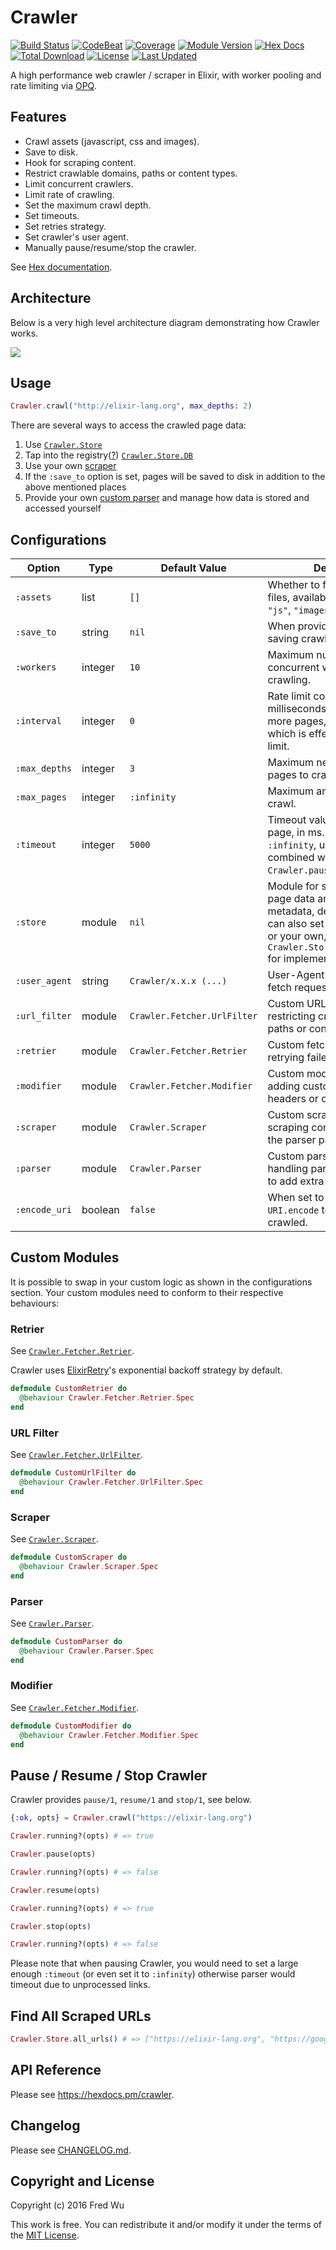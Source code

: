 # Crawler

[![Build Status](https://github.com/fredwu/crawler/actions/workflows/ci.yml/badge.svg)](https://github.com/fredwu/crawler/actions)
[![CodeBeat](https://codebeat.co/badges/76916047-5b66-466d-91d3-7131a269899a)](https://codebeat.co/projects/github-com-fredwu-crawler-master)
[![Coverage](https://img.shields.io/coveralls/fredwu/crawler.svg)](https://coveralls.io/github/fredwu/crawler?branch=master)
[![Module Version](https://img.shields.io/hexpm/v/crawler.svg)](https://hex.pm/packages/crawler)
[![Hex Docs](https://img.shields.io/badge/hex-docs-lightgreen.svg)](https://hexdocs.pm/crawler/)
[![Total Download](https://img.shields.io/hexpm/dt/crawler.svg)](https://hex.pm/packages/crawler)
[![License](https://img.shields.io/hexpm/l/crawler.svg)](https://github.com/fredwu/crawler/blob/master/LICENSE.md)
[![Last Updated](https://img.shields.io/github/last-commit/fredwu/crawler.svg)](https://github.com/fredwu/crawler/commits/master)

A high performance web crawler / scraper in Elixir, with worker pooling and rate limiting via [OPQ](https://github.com/fredwu/opq).

## Features

- Crawl assets (javascript, css and images).
- Save to disk.
- Hook for scraping content.
- Restrict crawlable domains, paths or content types.
- Limit concurrent crawlers.
- Limit rate of crawling.
- Set the maximum crawl depth.
- Set timeouts.
- Set retries strategy.
- Set crawler's user agent.
- Manually pause/resume/stop the crawler.

See [Hex documentation](https://hexdocs.pm/crawler/).

## Architecture

Below is a very high level architecture diagram demonstrating how Crawler works.

![](architecture.svg)

## Usage

```elixir
Crawler.crawl("http://elixir-lang.org", max_depths: 2)
```

There are several ways to access the crawled page data:

1. Use [`Crawler.Store`](https://hexdocs.pm/crawler/Crawler.Store.html)
2. Tap into the registry([?](https://hexdocs.pm/elixir/Registry.html)) [`Crawler.Store.DB`](lib/crawler/store.ex)
3. Use your own [scraper](#custom-modules)
4. If the `:save_to` option is set, pages will be saved to disk in addition to the above mentioned places
5. Provide your own [custom parser](#custom-modules) and manage how data is stored and accessed yourself

## Configurations

| Option        | Type    | Default Value               | Description                                                                                                                                                                                            |
| ------------- | ------- | --------------------------- | ------------------------------------------------------------------------------------------------------------------------------------------------------------------------------------------------------ |
| `:assets`     | list    | `[]`                        | Whether to fetch any asset files, available options: `"css"`, `"js"`, `"images"`.                                                                                                                      |
| `:save_to`    | string  | `nil`                       | When provided, the path for saving crawled pages.                                                                                                                                                      |
| `:workers`    | integer | `10`                        | Maximum number of concurrent workers for crawling.                                                                                                                                                     |
| `:interval`   | integer | `0`                         | Rate limit control - number of milliseconds before crawling more pages, defaults to `0` which is effectively no rate limit.                                                                            |
| `:max_depths` | integer | `3`                         | Maximum nested depth of pages to crawl.                                                                                                                                                                |
| `:max_pages`  | integer | `:infinity`                 | Maximum amount of pages to crawl.                                                                                                                                                                      |
| `:timeout`    | integer | `5000`                      | Timeout value for fetching a page, in ms. Can also be set to `:infinity`, useful when combined with `Crawler.pause/1`.                                                                                 |
| `:store`      | module  | `nil`                       | Module for storing the crawled page data and crawling metadata, defaults to `nil`. You can also set it to `Crawler.Store` or your own, see `Crawler.Store.add_page_data/3` for implementation details. |
| `:user_agent` | string  | `Crawler/x.x.x (...)`       | User-Agent value sent by the fetch requests.                                                                                                                                                           |
| `:url_filter` | module  | `Crawler.Fetcher.UrlFilter` | Custom URL filter, useful for restricting crawlable domains, paths or content types.                                                                                                                   |
| `:retrier`    | module  | `Crawler.Fetcher.Retrier`   | Custom fetch retrier, useful for retrying failed crawls.                                                                                                                                               |
| `:modifier`   | module  | `Crawler.Fetcher.Modifier`  | Custom modifier, useful for adding custom request headers or options.                                                                                                                                  |
| `:scraper`    | module  | `Crawler.Scraper`           | Custom scraper, useful for scraping content as soon as the parser parses it.                                                                                                                           |
| `:parser`     | module  | `Crawler.Parser`            | Custom parser, useful for handling parsing differently or to add extra functionalities.                                                                                                                |
| `:encode_uri` | boolean | `false`                     | When set to `true` apply the `URI.encode` to the URL to be crawled.                                                                                                                                    |

## Custom Modules

It is possible to swap in your custom logic as shown in the configurations section. Your custom modules need to conform to their respective behaviours:

### Retrier

See [`Crawler.Fetcher.Retrier`](lib/crawler/fetcher/retrier.ex).

Crawler uses [ElixirRetry](https://github.com/safwank/ElixirRetry)'s exponential backoff strategy by default.

```elixir
defmodule CustomRetrier do
  @behaviour Crawler.Fetcher.Retrier.Spec
end
```

### URL Filter

See [`Crawler.Fetcher.UrlFilter`](lib/crawler/fetcher/url_filter.ex).

```elixir
defmodule CustomUrlFilter do
  @behaviour Crawler.Fetcher.UrlFilter.Spec
end
```

### Scraper

See [`Crawler.Scraper`](lib/crawler/scraper.ex).

```elixir
defmodule CustomScraper do
  @behaviour Crawler.Scraper.Spec
end
```

### Parser

See [`Crawler.Parser`](lib/crawler/parser.ex).

```elixir
defmodule CustomParser do
  @behaviour Crawler.Parser.Spec
end
```

### Modifier

See [`Crawler.Fetcher.Modifier`](lib/crawler/fetcher/modifier.ex).

```elixir
defmodule CustomModifier do
  @behaviour Crawler.Fetcher.Modifier.Spec
end
```

## Pause / Resume / Stop Crawler

Crawler provides `pause/1`, `resume/1` and `stop/1`, see below.

```elixir
{:ok, opts} = Crawler.crawl("https://elixir-lang.org")

Crawler.running?(opts) # => true

Crawler.pause(opts)

Crawler.running?(opts) # => false

Crawler.resume(opts)

Crawler.running?(opts) # => true

Crawler.stop(opts)

Crawler.running?(opts) # => false
```

Please note that when pausing Crawler, you would need to set a large enough `:timeout` (or even set it to `:infinity`) otherwise parser would timeout due to unprocessed links.

## Find All Scraped URLs

```elixir
Crawler.Store.all_urls() # => ["https://elixir-lang.org", "https://google.com", ...]
```

## API Reference

Please see https://hexdocs.pm/crawler.

## Changelog

Please see [CHANGELOG.md](CHANGELOG.md).

## Copyright and License

Copyright (c) 2016 Fred Wu

This work is free. You can redistribute it and/or modify it under the
terms of the [MIT License](http://fredwu.mit-license.org/).
